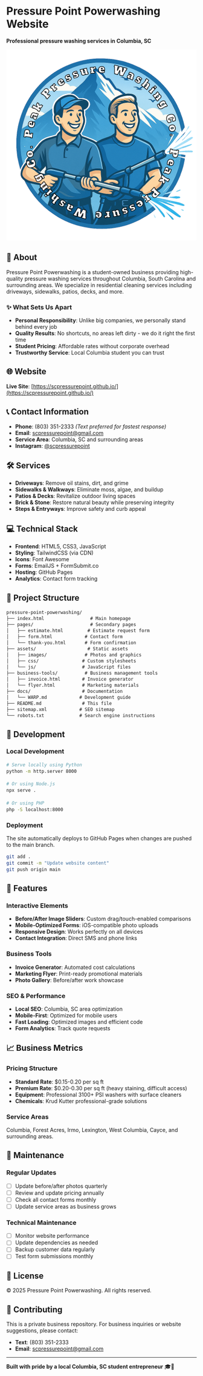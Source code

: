 # Pressure Point Powerwashing Website

**Professional pressure washing services in Columbia, SC**

![Pressure Point Powerwashing](assets/images/Logo.png)

## 🏢 About

Pressure Point Powerwashing is a student-owned business providing high-quality pressure washing services throughout Columbia, South Carolina and surrounding areas. We specialize in residential cleaning services including driveways, sidewalks, patios, decks, and more.

### ✨ What Sets Us Apart
- **Personal Responsibility**: Unlike big companies, we personally stand behind every job
- **Quality Results**: No shortcuts, no areas left dirty - we do it right the first time
- **Student Pricing**: Affordable rates without corporate overhead
- **Trustworthy Service**: Local Columbia student you can trust

## 🌐 Website

**Live Site**: [https://scpressurepoint.github.io/](https://scpressurepoint.github.io/)

## 📞 Contact Information

- **Phone**: (803) 351-2333 *(Text preferred for fastest response)*
- **Email**: scpressurepoint@gmail.com
- **Service Area**: Columbia, SC and surrounding areas
- **Instagram**: [@scpressurepoint](https://www.instagram.com/scpressurepoint)

## 🛠️ Services

- **Driveways**: Remove oil stains, dirt, and grime
- **Sidewalks & Walkways**: Eliminate moss, algae, and buildup
- **Patios & Decks**: Revitalize outdoor living spaces
- **Brick & Stone**: Restore natural beauty while preserving integrity
- **Steps & Entryways**: Improve safety and curb appeal

## 💻 Technical Stack

- **Frontend**: HTML5, CSS3, JavaScript
- **Styling**: TailwindCSS (via CDN)
- **Icons**: Font Awesome
- **Forms**: EmailJS + FormSubmit.co
- **Hosting**: GitHub Pages
- **Analytics**: Contact form tracking

## 📁 Project Structure

```
pressure-point-powerwashing/
├── index.html                 # Main homepage
├── pages/                     # Secondary pages
│   ├── estimate.html         # Estimate request form
│   ├── form.html            # Contact form
│   └── thank-you.html       # Form confirmation
├── assets/                   # Static assets
│   ├── images/              # Photos and graphics
│   ├── css/                # Custom stylesheets
│   └── js/                 # JavaScript files
├── business-tools/          # Business management tools
│   ├── invoice.html        # Invoice generator
│   └── flyer.html          # Marketing materials
├── docs/                   # Documentation
│   └── WARP.md            # Development guide
├── README.md               # This file
├── sitemap.xml            # SEO sitemap
└── robots.txt             # Search engine instructions
```

## 🚀 Development

### Local Development
```bash
# Serve locally using Python
python -m http.server 8000

# Or using Node.js
npx serve .

# Or using PHP
php -S localhost:8000
```

### Deployment
The site automatically deploys to GitHub Pages when changes are pushed to the main branch.

```bash
git add .
git commit -m "Update website content"
git push origin main
```

## 🎯 Features

### Interactive Elements
- **Before/After Image Sliders**: Custom drag/touch-enabled comparisons
- **Mobile-Optimized Forms**: iOS-compatible photo uploads
- **Responsive Design**: Works perfectly on all devices
- **Contact Integration**: Direct SMS and phone links

### Business Tools
- **Invoice Generator**: Automated cost calculations
- **Marketing Flyer**: Print-ready promotional materials
- **Photo Gallery**: Before/after work showcase

### SEO & Performance
- **Local SEO**: Columbia, SC area optimization
- **Mobile-First**: Optimized for mobile users
- **Fast Loading**: Optimized images and efficient code
- **Form Analytics**: Track quote requests

## 📈 Business Metrics

### Pricing Structure
- **Standard Rate**: $0.15-0.20 per sq ft
- **Premium Rate**: $0.20-0.30 per sq ft (heavy staining, difficult access)
- **Equipment**: Professional 3100+ PSI washers with surface cleaners
- **Chemicals**: Krud Kutter professional-grade solutions

### Service Areas
Columbia, Forest Acres, Irmo, Lexington, West Columbia, Cayce, and surrounding areas.

## 🔧 Maintenance

### Regular Updates
- [ ] Update before/after photos quarterly
- [ ] Review and update pricing annually  
- [ ] Check all contact forms monthly
- [ ] Update service areas as business grows

### Technical Maintenance
- [ ] Monitor website performance
- [ ] Update dependencies as needed
- [ ] Backup customer data regularly
- [ ] Test form submissions monthly

## 📝 License

© 2025 Pressure Point Powerwashing. All rights reserved.

## 🤝 Contributing

This is a private business repository. For business inquiries or website suggestions, please contact:
- **Text**: (803) 351-2333
- **Email**: scpressurepoint@gmail.com

---

**Built with pride by a local Columbia, SC student entrepreneur** 🎓💪
